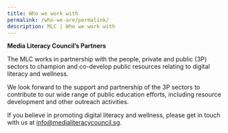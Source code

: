 ```yaml
---
title: Who we work with
permalink: /who-we-are/permalink/
description: MLC | Who we work with
---
```

**Media Literacy Council’s Partners**

The MLC works in partnership with the people, private and public (3P) sectors to champion and co-develop public resources relating to digital literacy and wellness.  
  
We look forward to the support and partnership of the 3P sectors to contribute to our wide range of public education efforts, including resource development and other outreach activities.  
  
If you believe in promoting digital literacy and wellness, please get in touch with us at [info@medialiteracycouncil.sg](mailto:info@medialiteracycouncil.sg).